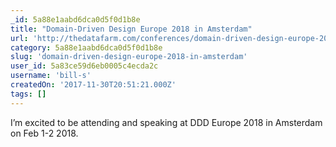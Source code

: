 ```yaml
---
_id: 5a88e1aabd6dca0d5f0d1b8e
title: "Domain-Driven Design Europe 2018 in Amsterdam"
url: 'http://thedatafarm.com/conferences/domain-driven-design-europe-2018-in-amsterdam/'
category: 5a88e1aabd6dca0d5f0d1b8e
slug: 'domain-driven-design-europe-2018-in-amsterdam'
user_id: 5a83ce59d6eb0005c4ecda2c
username: 'bill-s'
createdOn: '2017-11-30T20:51:21.000Z'
tags: []
---
```


I’m excited to be attending and speaking at DDD Europe 2018 in Amsterdam on Feb 1-2 2018.
